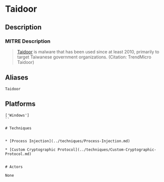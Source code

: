 
# Taidoor

## Description

### MITRE Description

> [Taidoor](https://attack.mitre.org/software/S0011) is malware that has been used since at least 2010, primarily to target Taiwanese government organizations. (Citation: TrendMicro Taidoor)

## Aliases

```
Taidoor
```

## Platforms

```
['Windows']
``

# Techniques


* [Process Injection](../techniques/Process-Injection.md)

* [Custom Cryptographic Protocol](../techniques/Custom-Cryptographic-Protocol.md)
    

# Actors

None
